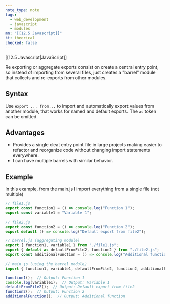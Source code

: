 ```yaml
---
note_type: note
tags:
  - web_development
  - javascript
  - modules
mn: "[[12.5 Javascript]]"
kt: theorical
checked: false
---
```

[[12.5 Javascript|JavaScript]]

Re exporting or aggregate exports consist on create a central entry point, so instead of importing from several files, just creates a "barrel" module that collects and re-exports from other modules.

## Syntax
Use `export ... from...` to import and automatically export values from another module, that works for named and default exports. The `as` token can be omitted. 

## Advantages
- Provides a single cleat entry point file in large projects making easier to refactor and reorganize code without changing import statements everywhere. 
- I can have multiple barrels with similar behavior.

## Example
In this example, from the main.js I import everything from a single file (not multiple)
```js
// file1.js
export const function1 = () => console.log("Function 1");
export const variable1 = "Variable 1";

// file2.js
export const function2 = () => console.log("Function 2");
export default () => console.log("Default export from file2");

// barrel.js (aggregating module)
export { function1, variable1 } from "./file1.js";
export { default as defaultFromFile2, function2 } from "./file2.js";
export const additionalFunction = () => console.log("Additional function");

// main.js (using the barrel module)
import { function1, variable1, defaultFromFile2, function2, additionalFunction } from "./barrel.js";

function1();  // Output: Function 1
console.log(variable1);  // Output: Variable 1
defaultFromFile2();  // Output: Default export from file2
function2();  // Output: Function 2
additionalFunction();  // Output: Additional function
```